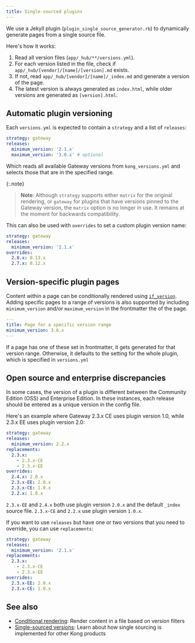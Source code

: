```yaml
---
title: Single-sourced plugins
---
```


We use a Jekyll plugin (`plugin_single_source_generator.rb`) to dynamically generate pages from a single source file. 

Here's how it works:

1. Read all version files (`app/_hub/**/versions.yml`).
1. For each version listed in the file, check if `app/_hub/[vendor]/[name]/[version].md` exists.
1. If not, read `app/_hub/[vendor]/[name]/_index.md` and generate a version of the page.
1. The latest version is always generated as `index.html`, while older versions are generated as `[version].html`.

## Automatic plugin versioning

Each `versions.yml` is expected to contain a `strategy` and a list of `releases`: 

```yaml
strategy: gateway
releases:
  minimum_version: '2.1.x'
  maximum_version: '3.0.x' # optional
```

Which reads all available Gateway versions from `kong_versions.yml` and selects those that are in the specified range.

{:.note}
> **Note**: Although `strategy` supports either `matrix` for the original rendering, or `gateway` for plugins that have versions pinned to the Gateway version, 
the `matrix` option is no longer in use. It remains at the moment for backwards compatibility.

This can also be used with `overrides` to set a custom plugin version name:

```yaml
strategy: gateway
releases:
  minimum_version: '2.1.x'
overrides:
  2.8.x: 0.13.x
  2.7.x: 0.12.x
```

## Version-specific plugin pages

Content within a page can be conditionally rendered using [`if_version`](/contributing/conditional-rendering/).
Adding specific pages to a range of versions is also supported by including
`minimum_version` and/or `maximum_version` in the frontmatter the of the page.

```yaml
---
title: Page for a specific version range
minimum_version: 3.6.x
---
```

If a page has one of these set in frontmatter, it gets generated for that version range.
Otherwise, it defaults to the setting for the whole plugin, which is specified in `versions.yml`

## Open source and enterprise discrepancies

In some cases, the version of a plugin is different between the Community Edition (OSS) and Enterprise Edition. 
In these instances, each release should be entered as a unique version in the config file. 

Here's an example where Gateway 2.3.x CE uses plugin version 1.0, while 2.3.x EE uses plugin version 2.0:

```yaml
strategy: gateway
releases:
  minimum_version: 2.2.x
replacements:
  2.3.x:
    - 2.3.x-CE
    - 2.3.x-EE
overrides:
  2.4.x: 2.0.x
  2.3.x-EE: 2.0.x
  2.3.x-CE: 1.0.x
  2.2.x: 1.0.x
```

`2.3.x-EE` and `2.4.x` both use plugin version `2.0.x` and the default `_index` source file. `2.3.x-CE` and `2.2.x` use plugin version `1.0.x`.

If you want to use `releases` but have one or two versions that you need to override, you can use `replacements`:

```yaml
strategy: gateway
releases:
  minimum_version: '2.1.x'
replacements:
  2.3.x:
    - 2.3.x-CE
    - 2.3.x-EE
overrides:
  2.3.x-EE: 2.0.x
  2.3.x-CE: 1.0.x
```


## See also

* [Conditional rendering](/contributing/conditional-rendering/): Render content in a file based on version filters
* [Single-sourced versions](/contributing/single-sourced-versions/): Learn about how single sourcing is implemented for other Kong products
